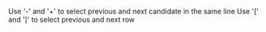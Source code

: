 Use '-' and '+' to select previous and next candidate in the same line
Use '[' and ']' to select previous and next row

